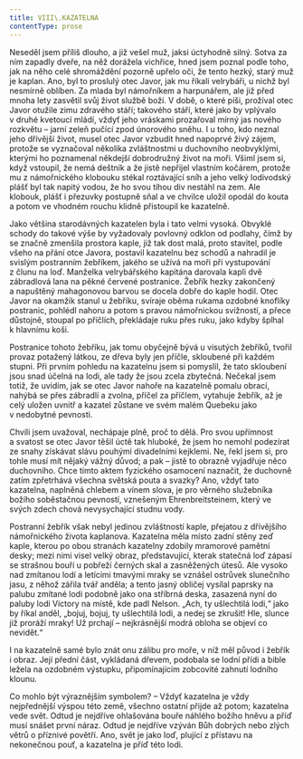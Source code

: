 ```yaml
---
title: VIII\.KAZATELNA
contentType: prose
---
```


<section>

Neseděl jsem příliš dlouho, a již vešel muž, jaksi úctyhodně silný. Sotva za ním zapadly dveře, na něž dorážela vichřice, hned jsem poznal podle toho, jak na něho celé shromáždění pozorně upřelo oči, že tento hezký, starý muž je kaplan. Ano, byl to proslulý otec Javor, jak mu říkali velrybáři, u nichž byl nesmírně oblíben. Za mlada byl námořníkem a harpunářem, ale již před mnoha lety zasvětil svůj život službě boží. V době, o které píši, prožíval otec Javor otužile zimu zdravého stáří; takového stáří, které jako by vplývalo v druhé kvetoucí mládí, vždyť jeho vráskami prozařoval mírný jas nového rozkvětu – jarní zeleň pučící zpod únorového sněhu. I u toho, kdo neznal jeho dřívější život, musel otec Javor vzbudit hned napoprvé živý zájem, protože se vyznačoval několika zvláštnostmi u duchovního neobvyklými, kterými ho poznamenal někdejší dobrodružný život na moři. Všiml jsem si, když vstoupil, že nemá deštník a že jistě nepřijel vlastním kočárem, protože mu z námořnického klobouku stékal roztávající sníh a jeho velký lodivodský plášť byl tak napitý vodou, že ho svou tíhou div nestáhl na zem. Ale klobouk, plášť i přezuvky postupně sňal a ve chvilce uložil opodál do kouta a potom ve vhodném rouchu klidně přistoupil ke kazatelně.

Jako většina starodávných kazatelen byla i tato velmi vysoká. Obvyklé schody do takové výše by vyžadovaly povlovný odklon od podlahy, čímž by se značně zmenšila prostora kaple, již tak dost malá, proto stavitel, podle všeho na přání otce Javora, postavil kazatelnu bez schodů a nahradil je svislým postranním žebříkem, jakého se užívá na moři při vystupování z člunu na loď. Manželka velrybářského kapitána darovala kapli dvě zábradlová lana na pěkné červené postranice. Žebřík hezky zakončený a napuštěný mahagonovou barvou se docela dobře do kaple hodil. Otec Javor na okamžik stanul u žebříku, svíraje oběma rukama ozdobné knoflíky postranic, pohlédl nahoru a potom s pravou námořnickou svižností, a přece důstojně, stoupal po příčlích, překládaje ruku přes ruku, jako kdyby šplhal k hlavnímu koši.

Postranice tohoto žebříku, jak tomu obyčejně bývá u visutých žebříků, tvořil provaz potažený látkou, ze dřeva byly jen příčle, skloubené při každém stupni. Při prvním pohledu na kazatelnu jsem si pomyslil, že tato skloubení jsou snad účelná na lodi, ale tady že jsou zcela zbytečná. Nečekal jsem totiž, že uvidím, jak se otec Javor nahoře na kazatelně pomalu obrací, nahýbá se přes zábradlí a zvolna, příčel za příčlem, vytahuje žebřík, až je celý uložen uvnitř a kazatel zůstane ve svém malém Quebeku jako v nedobytné pevnosti.

Chvíli jsem uvažoval, nechápaje plně, proč to dělá. Pro svou upřím­nost a svatost se otec Javor těšil úctě tak hluboké, že jsem ho nemohl podezírat ze snahy získávat slávu pouhými divadelními kejklemi. Ne, řekl jsem si, pro tohle musí mít nějaký vážný důvod; a pak – jistě to obrazně vyjadřuje něco duchovního. Chce tímto aktem fyzického osamocení naznačit, že duchovně zatím zpřetrhává všechna světská pouta a svazky? Ano, vždyť tato kazatelna, naplněná chlebem a vínem slova, je pro věrného služebníka božího soběstačnou pevností, vznešeným Ehrenbreitsteinem, který ve svých zdech chová nevysychající studnu vody.

Postranní žebřík však nebyl jedinou zvláštností kaple, přejatou z dřívějšího námořnického života kaplanova. Kazatelna měla místo zadní stěny zeď kaple, kterou po obou stranách kazatelny zdobily mramorové pamětní desky; mezi nimi visel velký obraz, představující, kterak statečná loď zápasí se strašnou bouří u pobřeží černých skal a zasněžených útesů. Ale vysoko nad zmítanou lodí a letícími tmavými mraky se vznášel ostrůvek slunečního jasu, z něhož zářila tvář anděla; a tento jasný obličej vysílal paprsky na palubu zmítané lodi podobně jako ona stříbrná deska, zasazená nyní do paluby lodi Victory na místě, kde padl Nelson. „Ach, ty ušlechtilá lodi,“ jako by říkal anděl, „bojuj, bojuj, ty ušlechtilá lodi, a nedej se zkrušit! Hle, slunce již proráží mraky! Už prchají – nejkrásnější modrá obloha se objeví co nevidět.“

I na kazatelně samé bylo znát onu zálibu pro moře, v níž měl původ i žebřík i obraz. Její přední část, vykládaná dřevem, podobala se lodní přídi a bible ležela na ozdobném výstupku, připomínajícím zobcovité zahnutí lodního klounu.

Co mohlo být výraznějším symbolem? – Vždyť kazatelna je vždy nejpřednější výspou této země, všechno ostatní přijde až potom; kazatelna vede svět. Odtud je nejdříve ohlašována bouře náhlého božího hněvu a příď musí snášet první náraz. Odtud je nejdříve vzýván Bůh dobrých nebo zlých větrů o příznivé povětří. Ano, svět je jako loď, plující z přístavu na nekonečnou pouť, a kazatelna je příď této lodi.

</section>
